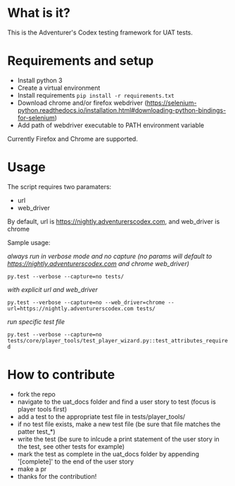 What is it?
===========
This is the Adventurer's Codex testing framework for UAT tests.

Requirements and setup
======================

* Install python 3
* Create a virtual environment
* Install requirements `pip install -r requirements.txt`
* Download chrome and/or firefox webdriver (https://selenium-python.readthedocs.io/installation.html#downloading-python-bindings-for-selenium)
* Add path of webdriver executable to PATH environment variable

Currently Firefox and Chrome are supported.

Usage
=====

The script requires two paramaters:

* url
* web_driver

By default, url is https://nightly.adventurerscodex.com, and web_driver is chrome

Sample usage:

*always run in verbose mode and no capture (no params will default to https://nightly.adventurerscodex.com and chrome web_driver)*

`py.test --verbose --capture=no tests/`

*with explicit url and web_driver*

`py.test --verbose --capture=no --web_driver=chrome --url=https://nightly.adventurerscodex.com tests/`

*run specific test file*

`py.test --verbose --capture=no tests/core/player_tools/test_player_wizard.py::test_attributes_required`

How to contribute
=================

* fork the repo
* navigate to the uat_docs folder and find a user story to test (focus is player tools first)
* add a test to the appropriate test file in tests/player_tools/
* if no test file exists, make a new test file (be sure that file matches the patter test_*)
* write the test (be sure to inlcude a print statement of the user story in the test, see other tests for example)
* mark the test as complete in the uat_docs folder by appending '[complete]' to the end of the user story
* make a pr
* thanks for the contribution!
